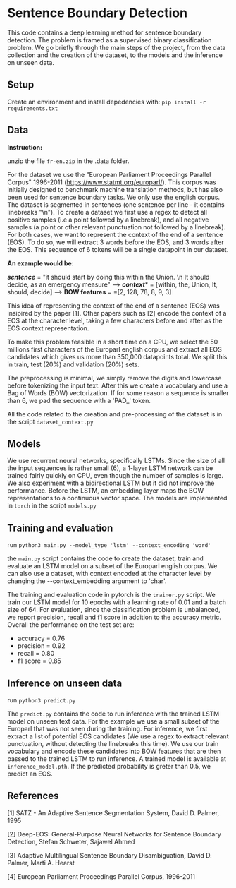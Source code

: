 # Sentence Boundary Detection

This code contains a deep learning method for sentence boundary detection. The problem is framed as a supervised binary classification problem.
We go briefly through the main steps of the project, from the data collection and the creation of the dataset, to the models and the inference on unseen data.

## Setup
Create an environment and install depedencies with:
`pip install -r requirements.txt`

## Data

**Instruction:**

unzip the file `fr-en.zip` in the .data folder.

For the dataset we use the "European Parliament Proceedings Parallel Corpus" 1996-2011 (https://www.statmt.org/europarl/). This corpus was initially designed to benchmark machine translation methods, but has also been used for sentence boundary tasks. We only use the english corpus. The dataset is segmented in sentences (one sentence per line - it contains linebreaks "\n"). To create a dataset we first use a regex to detect all positive samples (i.e a point followed by a linebreak), and all negative samples (a point or other relevant punctuation not followed by a linebreak). For both cases, we want to represent the context of the end of a sentence (EOS). To do so, we will extract 3 words before the EOS, and 3 words after the EOS. This sequence of 6 tokens will be a single datapoint in our dataset.

**An example would be:**

***sentence*** = "it should start by doing this within the Union. \n It should decide, as an emergency measure" --> ***context**** = [within, the, Union, It, should, decide] --> **BOW features** = =[2, 128, 78, 8, 9, 3]

This idea of representing the context of the end of a sentence (EOS) was insipired by the paper [1].
Other papers such as [2] encode the context of a EOS at the character level, taking a few characters before and after as the EOS context representation.

To make this problem feasible in a short time on a CPU, we select the 50 millions first characters of the Europarl english corpus and extract all EOS candidates which gives us more than 350,000 datapoints total. We split this in train, test (20%) and validation (20%) sets. 

The preprocessing is minimal, we simply remove the digits and lowercase before tokenizing the input text. After this we create a vocabulary and use a Bag of Words (BOW) vectorization. If for some reason a sequence is smaller than 6, we pad the sequence with a 'PAD_' token.

All the code related to the creation and pre-processing of the dataset is in the script `dataset_context.py`

## Models
We use recurrent neural networks, specifically LSTMs. Since the size of all the input sequences is rather small (6), a 1-layer LSTM network can be trained fairly quickly on CPU, even though the number of samples is large. We also experiment with a bidirectional LSTM but it did not improve the performance. Before the LSTM, an embedding layer maps the BOW representations to a continuous vector space. 
The models are implemented in `torch` in the script `models.py`

## Training and evaluation
run `python3 main.py --model_type 'lstm' --context_encoding 'word'`

the `main.py` script contains the code to create the dataset, train and evaluate an LSTM model on a subset of the Europarl english corpus. We can also use a dataset, with context encoded at the character level by changing the --context_embedding argument to 'char'. 

The training and evaluation code in pytorch is the `trainer.py` script. We train our LSTM model for 10 epochs with a learning rate of 0.01 and a batch size of 64. For evaluation, since the classification problem is unbalanced, we report precision, recall and f1 score in addition to the accuracy metric. Overall the performance on the test set are:

* accuracy = 0.76
* precision = 0.92
* recall = 0.80
* f1 score = 0.85

## Inference on unseen data
run `python3 predict.py`

The `predict.py` contains the code to run inference with the trained LSTM model on unseen text data. For the example we use a small subset of the Europarl that was not seen during the training. For inference, we first extract a list of potential EOS candidates (We use a regex to extract relevant punctuation, without detecting the linebreaks this time). We use our train vocabulary and encode these candidates into BOW features that are then passed to the trained LSTM to run inference. A trained model is available at `inference_model.pth`. If the predicted probability is greter than 0.5, we predict an EOS. 


## References
[1] SATZ - An Adaptive Sentence Segmentation System, David D. Palmer, 1995

[2] Deep-EOS: General-Purpose Neural Networks for Sentence Boundary Detection, Stefan Schweter, Sajawel Ahmed

[3] Adaptive Multilingual Sentence Boundary Disambiguation, David D. Palmer, Marti A. Hearst

[4] European Parliament Proceedings Parallel Corpus, 1996-2011
